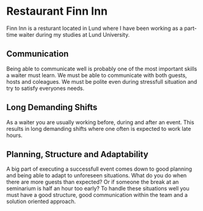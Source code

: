 # Restaurant Finn Inn 

Finn Inn is a resturant located in Lund where I have been working as a part-time waiter during my studies at Lund University.

## Communication
Being able to communicate well is probably one of the most important skills a waiter must learn. We must be able to communicate with both guests, 
hosts and coleagues. We must be polite even during stressfull situation and try to satisfy everyones needs.

## Long Demanding Shifts
As a waiter you are usually working before, during and after an event. This results in long demanding shifts where one often is expected to work late hours.

## Planning, Structure and Adaptability 
A big part of executing a successfull event comes down to good planning and being able to adapt to unforeseen situations. 
What do you do when there are more guests than expected? Or if someone the break at an seminarium is half an hour too early?
To handle these situations well you must have a good structure, good communication within the team and a solution oriented approach. 
